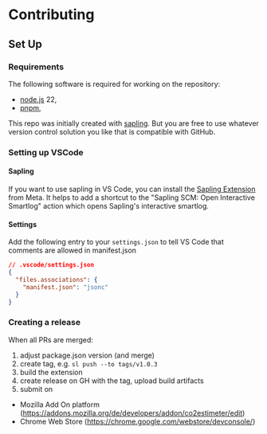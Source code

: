 # Contributing

## Set Up

### Requirements

The following software is required for working on the repository:

- [node.js](https://nodejs.org/) 22,
- [pnpm](https://pnpm.io/),

This repo was initially created with [sapling](https://git-scm.com/). But you are free to use whatever version control solution you like that is compatible with GitHub.

### Setting up VSCode

#### Sapling

If you want to use sapling in VS Code, you can install the [Sapling Extension](https://marketplace.visualstudio.com/items?itemName=meta.sapling-scm) from Meta.
It helps to add a shortcut to the "Sapling SCM: Open Interactive Smartlog" action which opens Sapling's interactive smartlog.

#### Settings

Add the following entry to your `settings.json` to tell VS Code that comments are allowed in manifest.json

```json
// .vscode/settings.json
{
  "files.associations": {
    "manifest.json": "jsonc"
  }
}
```

### Creating a release

When all PRs are merged:

1. adjust package.json version (and merge)
2. create tag, e.g. `sl push --to tags/v1.0.3`
3. build the extension
4. create release on GH with the tag, upload build artifacts
5. submit on

- Mozilla Add On platform (https://addons.mozilla.org/de/developers/addon/co2estimeter/edit)
- Chrome Web Store (https://chrome.google.com/webstore/devconsole/)
